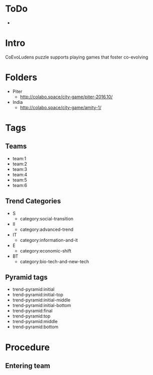 # ToDo

-

# Intro

CoEvoLudens puzzle supports playing games that foster co-evolving

# Folders
+ Piter
  + http://colabo.space/city-game/piter-2016.10/
+ India
  + http://colabo.space/city-game/amity-1/

# Tags

## Teams

+ team:1
+ team:2
+ team:3
+ team:4
+ team:5
+ team:6

## Trend Categories
+ S
  + category:social-transition
+ II
  + category:advanced-trend
+ IT
  + category:information-and-it
+ E
  + category:economic-shift
+ BT
  + category:bio-tech-and-new-tech

## Pyramid tags

+ trend-pyramid:initial
+ trend-pyramid:initial-top
+ trend-pyramid:initial-middle
+ trend-pyramid:initial-bottom
+ trend-pyramid:final
+ trend-pyramid:top
+ trend-pyramid:middle
+ trend-pyramid:bottom


# Procedure

## Entering team
